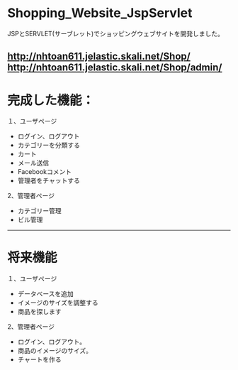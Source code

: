 # Shopping_Website_JspServlet
JSPとSERVLET(サーブレット)でショッピングウェブサイトを開発しました。

http://nhtoan611.jelastic.skali.net/Shop/
http://nhtoan611.jelastic.skali.net/Shop/admin/
------------------------------------------------

# 完成した機能：

１、ユーザページ

* ログイン、ログアウト
* カテゴリーを分類する
* カート
* メール送信
* Facebookコメント
* 管理者をチャットする

2、管理者ページ

* カテゴリー管理
* ビル管理

------------------------------------------------
# 将来機能

１、ユーザページ

* データベースを追加
* イメージのサイズを調整する
* 商品を探します

2、管理者ページ

* ログイン、ログアウト。
* 商品のイメージのサイズ。
* チャートを作る
